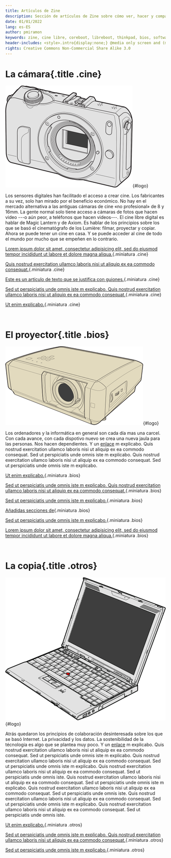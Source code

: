 ```yaml
---
title: Artículos de Zine
description: Sección de artículos de Zine sobre cómo ver, hacer y compartir cine.
date: 01/01/2022
lang: es-ES
author: pmiramon
keywords: zine, cine libre, coreboot, libreboot, thinkpad, bios, software libre, hardware libre, privacidad, tecnología libre, autonomia digital, magic lantern, cine
header-includes: <style>.intro{display:none;} @media only screen and (min-width:665px) {a.seleccion.articulos::before{content:"➞ "; font-weight:bolder;}}</style>
rights: Creative Commons Non-Commercial Share Alike 3.0
---
```


# La cámara{.title .cine}

<div class="presentacion">

![](img/eosml.png){#logo}

Los sensores digitales han facilitado el acceso a crear cine. Los fabricantes a su vez, solo han mirado por el beneficio económico. No hay en el mercado alternativa a las antiguas cámaras de cine «no profesional» de 8 y 16mm. La gente normal solo tiene acceso a cámaras de fotos que hacen video ---o aún peor, a teléfonos que hacen videos---. El cine libre digital es hablar de Magic Lantern y de Axiom. Es hablar de los principios sobre los que se basó el cinematógrafo de los Lumière: filmar, proyectar y copiar. Ahora se puede tener un cine en casa. Y se puede acceder al cine de todo el mundo por mucho que se empeñen en lo contrario.

</div>

<div class="articulos">

[Lorem ipsum dolor sit amet, consectetur adipisicing elit, sed do eiusmod tempor incididunt ut labore et dolore magna aliqua.](#intro){.miniatura .cine}

[Quis nostrud exercitation ullamco laboris nisi ut aliquip ex ea commodo consequat.](#intro){.miniatura .cine}

[Este es un artículo de texto que se justifica con guiones.](prueba-texto.html){.miniatura .cine}

[Sed ut perspiciatis unde omnis iste m explicabo. Quis nostrud exercitation ullamco laboris nisi ut aliquip ex ea commodo consequat.](#intro){.miniatura .cine}

[Ut enim explicabo.](#intro){.miniatura .cine}

</div><br>

# El proyector{.title .bios}

<div class="presentacion">

![](img/z5.png){#logo}

Los ordenadores y la informática en general son cada día mas una carcel. Con cada avance, con cada dispotivo nuevo se crea una nueva jaula para las personas. Nos hacen dependientes. Y un [enlace](https://www.fsf.org/) m explicabo. Quis nostrud exercitation ullamco laboris nisi ut aliquip ex ea commodo consequat. Sed ut perspiciatis unde omnis iste m explicabo. Quis nostrud exercitation ullamco laboris nisi ut aliquip ex ea commodo consequat. Sed ut perspiciatis unde omnis iste m explicabo.

</div>

<div class="articulos">

[Ut enim explicabo.](#intro){.miniatura .bios}

[Sed ut perspiciatis unde omnis iste m explicabo. Quis nostrud exercitation ullamco laboris nisi ut aliquip ex ea commodo consequat.](#intro){.miniatura .bios}

[Sed ut perspiciatis unde omnis iste m explicabo.](#intro){.miniatura .bios}

[Añadidas secciones de](#intro){.miniatura .bios}

[Sed ut perspiciatis unde omnis iste m explicabo.](#intro){.miniatura .bios}

[Lorem ipsum dolor sit amet, consectetur adipisicing elit, sed do eiusmod tempor incididunt ut labore et dolore magna aliqua.](#intro){.miniatura .bios}

</div><br>

# La copia{.title .otros}

<div class="presentacion">

![](img/X200.png){#logo}

Atrás quedaron los principios de colaboración desinteresada sobre los que se basó Internet. La privacidad y los datos. La sostenibilidad de la técnologia es algo que se plantea muy poco. Y un [enlace](https://www.fsf.org/) m explicabo. Quis nostrud exercitation ullamco laboris nisi ut aliquip ex ea commodo consequat. Sed ut perspiciatis unde omnis iste m explicabo. Quis nostrud exercitation ullamco laboris nisi ut aliquip ex ea commodo consequat. Sed ut perspiciatis unde omnis iste m explicabo. Quis nostrud exercitation ullamco laboris nisi ut aliquip ex ea commodo consequat. Sed ut perspiciatis unde omnis iste. Quis nostrud exercitation ullamco laboris nisi ut aliquip ex ea commodo consequat. Sed ut perspiciatis unde omnis iste m explicabo. Quis nostrud exercitation ullamco laboris nisi ut aliquip ex ea commodo consequat. Sed ut perspiciatis unde omnis iste. Quis nostrud exercitation ullamco laboris nisi ut aliquip ex ea commodo consequat. Sed ut perspiciatis unde omnis iste m explicabo. Quis nostrud exercitation ullamco laboris nisi ut aliquip ex ea commodo consequat. Sed ut perspiciatis unde omnis iste.

</div>

<div class="articulos">

[Ut enim explicabo.](#intro){.miniatura .otros}

[Sed ut perspiciatis unde omnis iste m explicabo. Quis nostrud exercitation ullamco laboris nisi ut aliquip ex ea commodo consequat.](#intro){.miniatura .otros}

[Sed ut perspiciatis unde omnis iste m explicabo.](#intro){.miniatura .otros}

</div>
